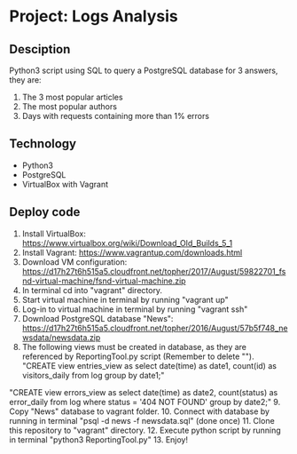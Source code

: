 # Project: Logs Analysis 
## Desciption
Python3 script using SQL to query a PostgreSQL database for 3 answers, they are:
1. The 3 most popular articles
2. The most popular authors
3. Days with requests containing more than 1% errors

## Technology
* Python3
* PostgreSQL
* VirtualBox with Vagrant

## Deploy code
1. Install VirtualBox: https://www.virtualbox.org/wiki/Download_Old_Builds_5_1
2. Install Vagrant: https://www.vagrantup.com/downloads.html
3. Download VM configuration: https://d17h27t6h515a5.cloudfront.net/topher/2017/August/59822701_fsnd-virtual-machine/fsnd-virtual-machine.zip
4. In terminal cd into "vagrant" directory.
5. Start virtual machine in terminal by running "vagrant up"
6. Log-in to virtual machine in terminal by running "vagrant ssh"
7. Download PostgreSQL database "News": https://d17h27t6h515a5.cloudfront.net/topher/2016/August/57b5f748_newsdata/newsdata.zip
8. The following views must be created in database, as they are referenced by ReportingTool.py script (Remember to delete "").
"CREATE view entries_view as
select date(time) as date1,
count(id) as visitors_daily
from log group by date1;"

"CREATE view errors_view as
select date(time) as date2,
count(status) as error_daily
from log where status = '404 NOT FOUND' 
group by date2;"
9. Copy "News" database to vagrant folder.
10. Connect with database by running in terminal "psql -d news -f newsdata.sql" (done once)
11. Clone this repository to "vagrant" directory.
12. Execute python script by running in terminal "python3 ReportingTool.py"
13. Enjoy!